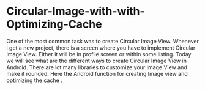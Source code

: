 # Circular-Image-with-with-Optimizing-Cache
One of the most common task was to create Circular Image View. Whenever i get a new project, there is a screen where you have to implement Circular Image View. Either it will be in profile screen or within some listing. Today we will see what are the different ways to create Circular Image View in Android. There are lot many libraries to customize your Image View and make it rounded. Here the Android function for  creating Image view and optimizing the cache .
